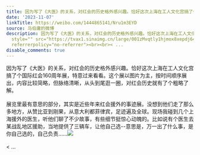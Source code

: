 ```yaml
---
title: 因为写了《大医》的关系，对红会的历史格外感兴趣。恰好这次上海在工人文化宫搞了个国际红会160周年展，特意过来看看。这个展以图片为主，按时间顺序展出，内容...
date: '2023-11-07'
linkTitle: https://weibo.com/1444865141/Nru1m3EYD
source: 马伯庸的微博
description: 因为写了《大医》的关系，对红会的历史格外感兴趣。恰好这次上海在工人文化宫搞了个国际红会160周年展，特意过来看看。这个展以图片为主，按时间顺序展出，内容比较简略，但脉络清晰，从头到尾逛一圈，对红会历史就有了个粗略了解。<br><br>展览里最有意思的部分，其实是近些年来红会援外的事迹展。没想到他们走了那么多地方，从赞比亚到刚果，从意大利都菲律宾，足迹遍及全球。现场我碰到几个上海援外的医生，听他们聊了不少故事，有些细节挺惊心动魄的。比如说有个医生去某战乱地区援助，当地提供了三辆车，让他自己选--意思是，万一出了什么事，是你自己选的，自己负责……<img
  style="" src="https://tvax1.sinaimg.cn/large/001zMvqtly1hjmox8xepdj64eo3b07wk02.jpg"
  referrerpolicy="no-referrer"><br><br>< ...
disable_comments: true
---
```

因为写了《大医》的关系，对红会的历史格外感兴趣。恰好这次上海在工人文化宫搞了个国际红会160周年展，特意过来看看。这个展以图片为主，按时间顺序展出，内容比较简略，但脉络清晰，从头到尾逛一圈，对红会历史就有了个粗略了解。<br><br>展览里最有意思的部分，其实是近些年来红会援外的事迹展。没想到他们走了那么多地方，从赞比亚到刚果，从意大利都菲律宾，足迹遍及全球。现场我碰到几个上海援外的医生，听他们聊了不少故事，有些细节挺惊心动魄的。比如说有个医生去某战乱地区援助，当地提供了三辆车，让他自己选--意思是，万一出了什么事，是你自己选的，自己负责……<img style="" src="https://tvax1.sinaimg.cn/large/001zMvqtly1hjmox8xepdj64eo3b07wk02.jpg" referrerpolicy="no-referrer"><br><br>< ...